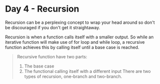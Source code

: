 # Day 4 - Recursion

Recursion can be a perplexing concept to wrap your head around so don't be discouraged if you don't get it straightaway.

Recursion is when a function calls itself with a smaller output. So while an iterative function will make use of for loop and while loop, a recursive function achieves this by calling itself
until a base case is reached.

> Recursive function have two parts:
> 1. The base case
> 2. The functional calling itself with a different input
> There are two types of recursion, one-branch and two-branch.

